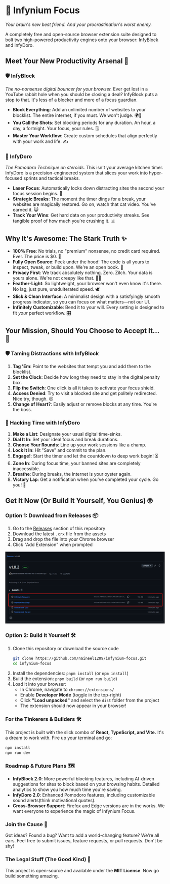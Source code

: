 # 🚀 Infynium Focus
*Your brain's new best friend. And your procrastination's worst enemy.*

A completely free and open-source browser extension suite designed to bolt two high-powered productivity engines onto your browser: InfyBlock and InfyDoro.

## Meet Your New Productivity Arsenal 🦾

### 🛡️ InfyBlock
*The no-nonsense digital bouncer for your browser.* Ever get lost in a YouTube rabbit hole when you should be closing a deal? InfyBlock puts a stop to that. It's less of a blocker and more of a focus guardian.
- **Block Everything**: Add an unlimited number of websites to your blocklist. The entire internet, if you must. We won't judge. 🌍🚫
- **You Call the Shots**: Set blocking periods for any duration. An hour, a day, a fortnight. Your focus, your rules. 🗓️
- **Master Your Workflow**: Create custom schedules that align perfectly with your work and life. ✍️

### 🍅 InfyDoro
*The Pomodoro Technique on steroids.* This isn't your average kitchen timer. InfyDoro is a precision-engineered system that slices your work into hyper-focused sprints and tactical breaks.
- **Laser Focus**: Automatically locks down distracting sites the second your focus session begins. 🎯
- **Strategic Breaks**: The moment the timer dings for a break, your websites are magically restored. Go on, watch that cat video. You've earned it. 😺
- **Track Your Wins**: Get hard data on your productivity streaks. See tangible proof of how much you're crushing it. 📊

## Why It's Awesome: The Stark Truth ✨
- **100% Free**: No trials, no "premium" nonsense, no credit card required. Ever. The price is $0. 💸
- **Fully Open Source**: Peek under the hood! The code is all yours to inspect, tweak, or build upon. We're an open book. 📖
- **Privacy First**: We track absolutely nothing. Zero. Zilch. Your data is yours alone. We're not creepy like that. 🕵️‍♂️
- **Feather-Light**: So lightweight, your browser won't even know it's there. No lag, just pure, unadulterated speed. 🕊️
- **Slick & Clean Interface**: A minimalist design with a satisfyingly smooth progress indicator, so you can focus on what matters—not our UI.
- **Infinitely Customizable**: Bend it to your will. Every setting is designed to fit *your* perfect workflow. 🎛️

## Your Mission, Should You Choose to Accept It... 📜

### 🛡️ Taming Distractions with InfyBlock
1.  **Tag 'Em**: Point to the websites that tempt you and add them to the blocklist.
2.  **Set the Clock**: Decide how long they need to stay in the digital penalty box.
3.  **Flip the Switch**: One click is all it takes to activate your focus shield.
4.  **Access Denied**: Try to visit a blocked site and get politely redirected. Nice try, though. 😉
5.  **Change of Heart?**: Easily adjust or remove blocks at any time. You're the boss.

### 🍅 Hacking Time with InfyDoro
1.  **Make a List**: Designate your usual digital time-sinks.
2.  **Dial It In**: Set your ideal focus and break durations.
3.  **Choose Your Rounds**: Line up your work sessions like a champ.
4.  **Lock It In**: Hit "Save" and commit to the plan.
5.  **Engage!**: Start the timer and let the countdown to deep work begin! ⏳
6.  **Zone In**: During focus time, your banned sites are completely inaccessible.
7.  **Breathe**: During breaks, the internet is your oyster again.
8.  **Victory Lap**: Get a notification when you've completed your cycle. Go you! 🎉

## Get It Now (Or Build It Yourself, You Genius) 🤓

### Option 1: Download from Releases 📦
1. Go to the [Releases](https://github.com/naineel1209/infynium-focus/releases) section of this repository
2. Download the latest `.crx` file from the assets
3. Drag and drop the file into your Chrome browser
4. Click "Add Extension" when prompted

![Download from Releases](./public/images/download-from-releases.png)

### Option 2: Build It Yourself 🛠️
1. Clone this repository or download the source code
   ```bash
   git clone https://github.com/naineel1209/infynium-focus.git
   cd infynium-focus
   ```
2. Install the dependencies: `pnpm install` (or `npm install`)
3. Build the extension: `pnpm build` (or `npm run build`)
4. Load it into your browser:
   - In Chrome, navigate to `chrome://extensions/`
   - Enable **Developer Mode** (toggle in the top-right)
   - Click **"Load unpacked"** and select the `dist` folder from the project
   - The extension should now appear in your browser!

### For the Tinkerers & Builders 🛠️
This project is built with the slick combo of **React, TypeScript, and Vite.** It's a dream to work with. Fire up your terminal and go:
```
npm install
npm run dev
```

### Roadmap & Future Plans 🗺
- **Infy️Block 2.0**: More powerful blocking features, including AI-driven suggestions for sites to block based on your browsing habits. Detailed analytics to show you how much time you're saving.
- **InfyDoro 2.0**: Enhanced Pomodoro features, including customizable sound alerts(think motivational quotes).
- **Cross-Browser Support**: Firefox and Edge versions are in the works. We want everyone to experience the magic of Infynium Focus.

### Join the Cause 🤝
Got ideas? Found a bug? Want to add a world-changing feature? We're all ears. Feel free to submit issues, feature requests, or pull requests. Don't be shy!

### The Legal Stuff (The Good Kind) 📄
This project is open-source and available under the **MIT License**. Now go build something amazing.
